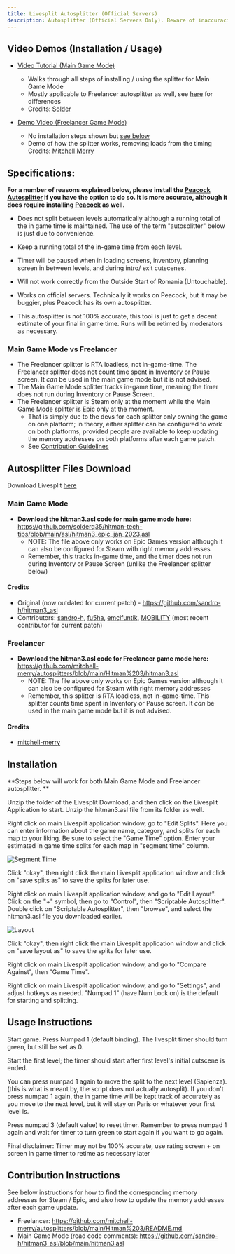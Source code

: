 ```yaml
---
title: Livesplit Autosplitter (Official Servers)
description: Autosplitter (Official Servers Only). Beware of inaccuracies.
---
```


## Video Demos (Installation / Usage)

- [Video Tutorial (Main Game Mode)](https://youtu.be/81oA4RHAQug)

  - Walks through all steps of installing / using the splitter for Main Game Mode
  - Mostly applicable to Freelancer autosplitter as well, see [here](livesplit_auto_official#main-game-mode-vs-freelancer) for differences
  - Credits: [Solder](https://github.com/solderq35)

- [Demo Video (Freelancer Game Mode)](https://youtu.be/S1nyeAB1da4)
  - No installation steps shown but [see below](https://hitruns-wiki.vercel.app/docs/livesplit_auto_official#freelancer)
  - Demo of how the splitter works, removing loads from the timing
    Credits: [Mitchell Merry](https://github.com/mitchell-merry)

## Specifications:

**For a number of reasons explained below, please install the [Peacock Autosplitter](https://www.speedrun.com/hitman_3/guide/vamms) if you have the option to do so. It is more accurate, although it does require installing [Peacock](https://thepeacockproject.org/wiki/intel/) as well.**

- Does not split between levels automatically although a running total of the in game time is maintained. The use of the term "autosplitter" below is just due to convenience.

- Keep a running total of the in-game time from each level.

- Timer will be paused when in loading screens, inventory, planning screen in between levels, and during intro/ exit cutscenes.

- Will not work correctly from the Outside Start of Romania (Untouchable).

- Works on official servers. Technically it works on Peacock, but it may be buggier, plus Peacock has its own autosplitter.

- This autosplitter is not 100% accurate, this tool is just to get a decent estimate of your final in game time. Runs will be retimed by moderators as necessary.

### Main Game Mode vs Freelancer

- The Freelancer splitter is RTA loadless, not in-game-time. The Freelancer splitter does not count time spent in Inventory or Pause screen. It _can_ be used in the main game mode but it is not advised.
- The Main Game Mode splitter tracks in-game time, meaning the timer does not run during Inventory or Pause Screen.
- The Freelancer splitter is Steam only at the moment while the Main Game Mode splitter is Epic only at the moment.
  - That is simply due to the devs for each splitter only owning the game on one platform; in theory, either splitter can be configured to work on both platforms, provided people are available to keep updating the memory addresses on both platforms after each game patch.
  - See [Contribution Guidelines](livesplit_auto_official#contribution-instructions)

## Autosplitter Files Download

Download Livesplit [here](https://livesplit.org/downloads/)

### Main Game Mode

- **Download the hitman3.asl code for main game mode here:** https://github.com/solderq35/hitman-tech-tips/blob/main/asl/hitman3_epic_jan_2023.asl
  - NOTE: The file above only works on Epic Games version although it can also be configured for Steam with right memory addresses
  - Remember, this tracks in-game time, and the timer does not run during Inventory or Pause Screen (unlike the Freelancer splitter below)

#### Credits

- Original (now outdated for current patch) - https://github.com/sandro-h/hitman3_asl
- Contributors: [sandro-h](https://github.com/sandro-h), [fu5ha](https://github.com/fu5ha), [emcifuntik](https://github.com/emcifuntik), [MOBILITY](https://www.speedrun.com/user/MOB1LITY) (most recent contributor for current patch)

### Freelancer

- **Download the hitman3.asl code for Freelancer game mode here:** https://github.com/mitchell-merry/autosplitters/blob/main/Hitman%203/hitman3.asl
  - NOTE: The file above only works on Epic Games version although it can also be configured for Steam with right memory addresses
  - Remember, this splitter is RTA loadless, not in-game-time. This splitter counts time spent in Inventory or Pause screen. It _can_ be used in the main game mode but it is not advised.

#### Credits

- [mitchell-merry](https://github.com/mitchell-merry/autosplitters/tree/main/Hitman%203)

## Installation

**Steps below will work for both Main Game Mode and Freelancer autosplitter. **

Unzip the folder of the Livesplit Download, and then click on the Livesplit Application to start. Unzip the hitman3.asl file from its folder as well.

Right click on main Livesplit application window, go to "Edit Splits". Here you can enter information about the game name, category, and splits for each map to your liking. Be sure to select the "Game Time" option. Enter your estimated in game time splits for each map in "segment time" column.

![Segment Time](https://i.ibb.co/TrJWrq5/splitsedit.png)

Click "okay", then right click the main Livesplit application window and click on "save splits as" to save the splits for later use.

Right click on main Livesplit application window, and go to "Edit Layout". Click on the "+" symbol, then go to "Control", then "Scriptable Autosplitter". Double click on "Scriptable Autosplitter", then "browse", and select the hitman3.asl file you downloaded earlier.

![Layout](https://i.ibb.co/Mn4qC8w/editlayout.png)

Click "okay", then right click the main Livesplit application window and click on "save layout as" to save the splits for later use.

Right click on main Livesplit application window, and go to "Compare Against", then "Game Time".

Right click on main Livesplit application window, and go to "Settings", and adjust hotkeys as needed. "Numpad 1" (have Num Lock on) is the default for starting and splitting.

## Usage Instructions

Start game. Press Numpad 1 (default binding). The livesplit timer should turn green, but still be set as 0.

Start the first level; the timer should start after first level's initial cutscene is ended.

You can press numpad 1 again to move the split to the next level (Sapienza). (this is what is meant by, the script does not actually autosplit). If you don't press numpad 1 again, the in game time will be kept track of accurately as you move to the next level, but it will stay on Paris or whatever your first level is.

Press numpad 3 (default value) to reset timer. Remember to press numpad 1 again and wait for timer to turn green to start again if you want to go again.

Final disclaimer: Timer may not be 100% accurate, use rating screen + on screen in game timer to retime as necessary later

## Contribution Instructions

See below instructions for how to find the corresponding memory addresses for Steam / Epic, and also how to update the memory addresses after each game update.

- Freelancer: https://github.com/mitchell-merry/autosplitters/blob/main/Hitman%203/README.md
- Main Game Mode (read code comments): https://github.com/sandro-h/hitman3_asl/blob/main/hitman3.asl
